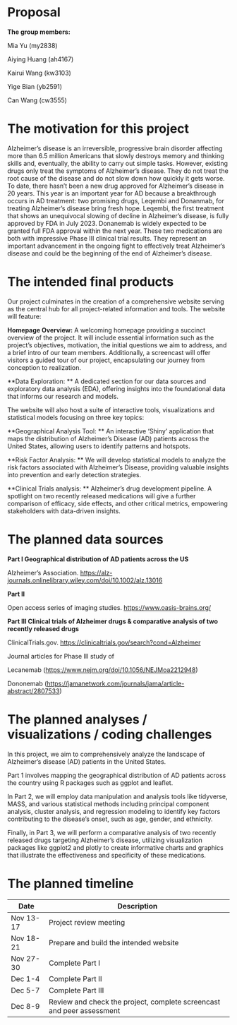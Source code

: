 Proposal
================

**The group members:**

Mia Yu (my2838)

Aiying Huang (ah4167)

Kairui Wang (kw3103)

Yige Bian (yb2591)

Can Wang (cw3555)

# The motivation for this project

Alzheimer’s disease is an irreversible, progressive brain disorder
affecting more than 6.5 million Americans that slowly destroys memory
and thinking skills and, eventually, the ability to carry out simple
tasks. However, existing drugs only treat the symptoms of Alzheimer’s
disease. They do not treat the root cause of the disease and do not slow
down how quickly it gets worse. To date, there hasn’t been a new drug
approved for Alzheimer’s disease in 20 years. This year is an important
year for AD because a breakthrough occurs in AD treatment: two promising
drugs, Leqembi and Donanmab, for treating Alzheimer’s disease bring
fresh hope. Leqembi, the first treatment that shows an unequivocal
slowing of decline in Alzheimer’s disease, is fully approved by FDA in
July 2023. Donanemab is widely expected to be granted full FDA approval
within the next year. These two medications are both with impressive
Phase III clinical trial results. They represent an important
advancement in the ongoing fight to effectively treat Alzheimer’s
disease and could be the beginning of the end of Alzheimer’s disease.

# The intended final products

Our project culminates in the creation of a comprehensive website
serving as the central hub for all project-related information and
tools. The website will feature:

**Homepage Overview:** A welcoming homepage providing a succinct
overview of the project. It will include essential information such as
the project’s objectives, motivation, the initial questions we aim to
address, and a brief intro of our team members. Additionally, a
screencast will offer visitors a guided tour of our project,
encapsulating our journey from conception to realization.

**Data Exploration: ** A dedicated section for our data sources and
exploratory data analysis (EDA), offering insights into the foundational
data that informs our research and models.

The website will also host a suite of interactive tools, visualizations
and statistical models focusing on three key topics:

**Geographical Analysis Tool: ** An interactive ‘Shiny’ application that
maps the distribution of Alzheimer’s Disease (AD) patients across the
United States, allowing users to identify patterns and hotspots.

**Risk Factor Analysis: ** We will develop statistical models to analyze
the risk factors associated with Alzheimer’s Disease, providing valuable
insights into prevention and early detection strategies.

**Clinical Trials analysis: ** Alzheimer’s drug development pipeline. A
spotlight on two recently released medications will give a further
comparison of efficacy, side effects, and other critical metrics,
empowering stakeholders with data-driven insights.

# The planned data sources

**Part I Geographical distribution of AD patients across the US**

Alzheimer’s Association.
<https://alz-journals.onlinelibrary.wiley.com/doi/10.1002/alz.13016>

**Part II**

Open access series of imaging studies. <https://www.oasis-brains.org/>

**Part III Clinical trials of Alzheimer drugs & comparative analysis of
two recently released drugs**

ClinicalTrials.gov. <https://clinicaltrials.gov/search?cond=Alzheimer>

Journal articles for Phase III study of

Lecanemab (<https://www.nejm.org/doi/10.1056/NEJMoa2212948>)

Dononemab
(<https://jamanetwork.com/journals/jama/article-abstract/2807533>)

# The planned analyses / visualizations / coding challenges

In this project, we aim to comprehensively analyze the landscape of
Alzheimer’s disease (AD) patients in the United States.

Part 1 involves mapping the geographical distribution of AD patients
across the country using R packages such as ggplot and leaflet.

In Part 2, we will employ data manipulation and analysis tools like
tidyverse, MASS, and various statistical methods including principal
component analysis, cluster analysis, and regression modeling to
identify key factors contributing to the disease’s onset, such as age,
gender, and ethnicity.

Finally, in Part 3, we will perform a comparative analysis of two
recently released drugs targeting Alzheimer’s disease, utilizing
visualization packages like ggplot2 and plotly to create informative
charts and graphics that illustrate the effectiveness and specificity of
these medications.

# The planned timeline

| Date      | Description                                                           |
|-----------|-----------------------------------------------------------------------|
| Nov 13-17 | Project review meeting                                                |
| Nov 18-21 | Prepare and build the intended website                                |
| Nov 27-30 | Complete Part I                                                       |
| Dec 1-4   | Complete Part II                                                      |
| Dec 5-7   | Complete Part III                                                     |
| Dec 8-9   | Review and check the project, complete screencast and peer assessment |
